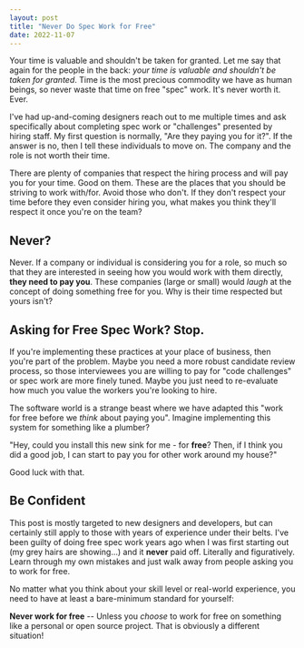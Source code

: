 ```yaml
---
layout: post
title: "Never Do Spec Work for Free"
date: 2022-11-07
---
```



Your time is valuable and shouldn't be taken for granted. Let me say that again for the people in the back: *your time is valuable and shouldn't be taken for granted*. Time is the most precious commodity we have as human beings, so never waste that time on free "spec" work. It's never worth it. Ever.

I've had up-and-coming designers reach out to me multiple times and ask specifically about completing spec work or "challenges" presented by hiring staff. My first question is normally, "Are they paying you for it?". If the answer is no, then I tell these individuals to move on. The company and the role is not worth their time.

There are plenty of companies that respect the hiring process and will pay you for your time. Good on them. These are the places that you should be striving to work with/for. Avoid those who don't. If they don't respect your time before they even consider hiring you, what makes you think they'll respect it once you're on the team?

## Never?

Never. If a company or individual is considering you for a role, so much so that they are interested in seeing how you would work with them directly, **they need to pay you**. These companies (large or small) would *laugh* at the concept of doing something free for you. Why is their time respected but yours isn't?

## Asking for Free Spec Work? Stop.

If you're implementing these practices at your place of business, then you're part of the problem. Maybe you need a more robust candidate review process, so those interviewees you are willing to pay for "code challenges" or spec work are more finely tuned. Maybe you just need to re-evaluate how much you value the workers you're looking to hire.

The software world is a strange beast where we have adapted this "work for free before we *think* about paying you". Imagine implementing this system for something like a plumber?

"Hey, could you install this new sink for me - for **free**? Then, if I think you did a good job, I can start to pay you for other work around my house?"

Good luck with that.

## Be Confident

This post is mostly targeted to new designers and developers, but can certainly still apply to those with years of experience under their belts. I've been guilty of doing free spec work years ago when I was first starting out (my grey hairs are showing...) and it **never** paid off. Literally and figuratively.  Learn through my own mistakes and just walk away from people asking you to work for free.

No matter what you think about your skill level or real-world experience, you need to have at least a bare-minimum standard for yourself: 

**Never work for free** -- Unless you *choose* to work for free on something like a personal or open source project. That is obviously a different situation!
